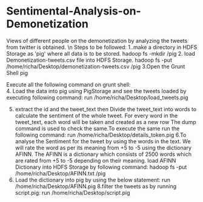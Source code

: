 # Sentimental-Analysis-on-Demonetization
 Views of different people on the demonetization by analyzing the tweets from twitter is obtained.
\n
Steps to be followed:
1..make a directory in HDFS Storage as 'pig' where all data is to be stored.
	 hadoop fs -mkdir /pig
2. load Demonetization-tweets.csv file into HDFS Storage.
	hadoop fs -put /home/richa/Desktop/demonetization-tweets.csv /pig
3.Open the Grunt Shell 
	pig

Execute all the following command on grunt shell:	 
4. Load the data into pig using PigStorage and see the tweets loaded by executing following command:
	run /home/richa/Desktop/load_tweets.pig

5. extract the id and the tweet_text then Divide the tweet_text into words to calculate the sentiment of the whole tweet.
   For every word in the tweet_text, each word will be taken and created as a new row
   The dump command is used to check the same.To execute the same run the following command:
	run /home/richa/Desktop/details_token.pig
6.To analyse the Sentiment for the tweet by using the words in the text. We will rate the word as per its meaning from +5 to -5 using the dictionary AFINN.
  The AFINN is a dictionary which consists of 2500 words which are rated from +5 to -5 depending on their meaning.
  load AFINN Dictionary into HDFS Storage by following command:
	hadoop fs -put /home/richa/Desktop/AFINN.txt /pig
7. Load the dictionary into pig by using the below statement:
	run /home/richa/Desktop/AFINN.pig
8.filter the tweets as by running script.pig: 
	run /home/richa/Desktop/script.pig

